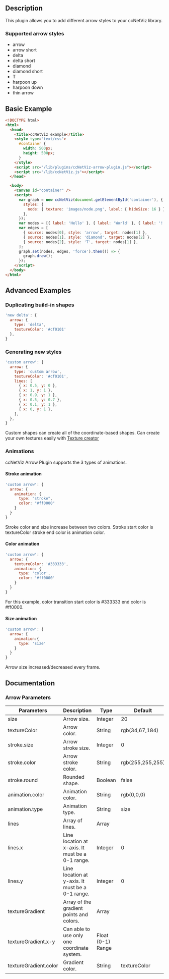 ## Description

This plugin allows you to add different arrow styles to your ccNetViz library.

### Supported arrow styles

- arrow
- arrow short
- delta
- delta short
- diamond
- diamond short
- T
- harpoon up
- harpoon down
- thin arrow

## Basic Example

```html
<!DOCTYPE html>
<html>
  <head>
    <title>ccNetViz example</title>
    <style type="text/css">
      #container {
        width: 500px;
        height: 500px;
      }
    </style>
    <script src="/lib/plugins/ccNetViz-arrow-plugin.js"></script>
    <script src="/lib/ccNetViz.js"></script>
  </head>

  <body>
    <canvas id="container" />
    <script>
      var graph = new ccNetViz(document.getElementById('container'), {
        styles: {
          node: { texture: 'images/node.png', label: { hideSize: 16 } },
        },
      });
      var nodes = [{ label: 'Hello' }, { label: 'World' }, { label: '!' }];
      var edges = [
        { source: nodes[0], style: 'arrow', target: nodes[1] },
        { source: nodes[1], style: 'diamond', target: nodes[2] },
        { source: nodes[2], style: 'T', target: nodes[1] },
      ];
      graph.set(nodes, edges, 'force').then(() => {
        graph.draw();
      });
    </script>
  </body>
</html>
```

## Advanced Examples

### Duplicating build-in shapes

```javascript
'new delta': {
  arrow: {
    type: 'delta',
    textureColor: '#cf0101'
  },
}
```

### Generating new styles

```javascript
'custom arrow': {
  arrow: {
    type: 'custom arrow',
    textureColor: '#cf0101',
    lines: [
      { x: 0.5, y: 0 },
      { x: 1, y: 1 },
      { x: 0.9, y: 1 },
      { x: 0.5, y: 0.7 },
      { x: 0.1, y: 1 },
      { x: 0, y: 1 },
    ],
  },
}
```

Custom shapes can create all of the coordinate-based shapes. Can create your own textures easily with [Texture creator](https://helikarlab.github.io/ccNetViz/examples/texture_creator)

### Animations

ccNetViz Arrow Plugin supports the 3 types of animations.

#### Stroke animation

```javascript
'custom arrow': {
  arrow: {
    animation: {
      type: "stroke",
      color: "#ff0000"
    }
  }
}
```

Stroke color and size increase between two colors. Stroke start color is textureColor stroke end color is animation color.

#### Color animation

```javascript
'custom arrow': {
  arrow: {
    textureColor: '#333333',
    animation: {
      type: 'color',
      color: '#ff0000'
    }
  }
}
```

For this example, color transition start color is #333333 end color is #ff0000.

#### Size animation

```javascript
'custom arrow': {
  arrow: {
    animation:{
      type: 'size'
    }
  }
}
```

Arrow size increased/decreased every frame.

## Documentation

### Arrow Parameters

| Parameters            | Description                                      | Type              | Default          |
| --------------------- | ------------------------------------------------ | ----------------- | ---------------- |
| size                  | Arrow size.                                      | Integer           | 20               |
| textureColor          | Arrow color.                                     | String            | rgb(34,67,184)   |
| stroke.size           | Arrow stroke size.                               | Integer           | 0                |
| stroke.color          | Arrow stroke color.                              | String            | rgb(255,255,255) |
| stroke.round          | Rounded shape.                                   | Boolean           | false            |
| animation.color       | Animation color.                                 | String            | rgb(0,0,0)       |
| animation.type        | Animation type.                                  | String            | size             |
| lines                 | Array of lines.                                  | Array             |                  |
| lines.x               | Line location at x-axis. It must be a 0-1 range. | Integer           | 0                |
| lines.y               | Line location at y-axis. It must be a 0-1 range. | Integer           | 0                |
| textureGradient       | Array of the gradient points and colors.         | Array             |                  |
| textureGradient.x-y   | Can able to use only one coordinate system.      | Float (0-1) Range |                  |
| textureGradient.color | Gradient color.                                  | String            | textureColor     |

